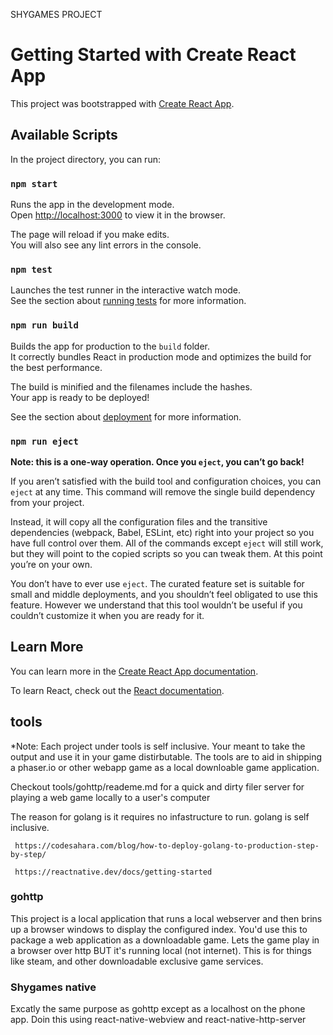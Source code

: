 
SHYGAMES PROJECT

# Getting Started with Create React App

This project was bootstrapped with [Create React App](https://github.com/facebook/create-react-app).

## Available Scripts

In the project directory, you can run:

### `npm start`

Runs the app in the development mode.\
Open [http://localhost:3000](http://localhost:3000) to view it in the browser.

The page will reload if you make edits.\
You will also see any lint errors in the console.

### `npm test`

Launches the test runner in the interactive watch mode.\
See the section about [running tests](https://facebook.github.io/create-react-app/docs/running-tests) for more information.

### `npm run build`

Builds the app for production to the `build` folder.\
It correctly bundles React in production mode and optimizes the build for the best performance.

The build is minified and the filenames include the hashes.\
Your app is ready to be deployed!

See the section about [deployment](https://facebook.github.io/create-react-app/docs/deployment) for more information.

### `npm run eject`

**Note: this is a one-way operation. Once you `eject`, you can’t go back!**

If you aren’t satisfied with the build tool and configuration choices, you can `eject` at any time. This command will remove the single build dependency from your project.

Instead, it will copy all the configuration files and the transitive dependencies (webpack, Babel, ESLint, etc) right into your project so you have full control over them. All of the commands except `eject` will still work, but they will point to the copied scripts so you can tweak them. At this point you’re on your own.

You don’t have to ever use `eject`. The curated feature set is suitable for small and middle deployments, and you shouldn’t feel obligated to use this feature. However we understand that this tool wouldn’t be useful if you couldn’t customize it when you are ready for it.

## Learn More

You can learn more in the [Create React App documentation](https://facebook.github.io/create-react-app/docs/getting-started).

To learn React, check out the [React documentation](https://reactjs.org/).



## tools

*Note: Each project under tools is self inclusive.  Your meant to take the output and use it in your game distirbutable.  The tools are to aid in shipping a phaser.io or other webapp game as a local downloable game application.

Checkout tools/gohttp/reademe.md for a quick and dirty filer server for playing
a web game locally to a user's computer

The reason for golang is it requires no infastructure to run.  golang is self inclusive.

     https://codesahara.com/blog/how-to-deploy-golang-to-production-step-by-step/
     
     https://reactnative.dev/docs/getting-started

### gohttp
This project is a local application that runs a local webserver and then brins
up a browser windows to display the configured index.  You'd use this to package
a web application as a downloadable game.  Lets the game play in a browser over http
BUT it's running local (not internet).  This is for things like steam, and other downloadable exclusive game services.

### Shygames native
Excatly the same purpose as gohttp except as a localhost on the phone app. Doin this using react-native-webview and react-native-http-server

